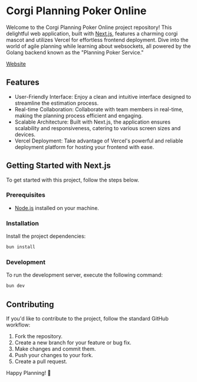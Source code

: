 # Corgi Planning Poker Online

Welcome to the Corgi Planning Poker Online project repository! This delightful web application, built with [Next.js](https://nextjs.org/), features a charming corgi mascot and utilizes Vercel for effortless frontend deployment. Dive into the world of agile planning while learning about websockets, all powered by the Golang backend known as the "Planning Poker Service."

[Website](https://www.corgiplanningpoker.com)

## Features

- User-Friendly Interface: Enjoy a clean and intuitive interface designed to streamline the estimation process.
- Real-time Collaboration: Collaborate with team members in real-time, making the planning process efficient and engaging.
- Scalable Architecture: Built with Next.js, the application ensures scalability and responsiveness, catering to various screen sizes and devices.
- Vercel Deployment: Take advantage of Vercel's powerful and reliable deployment platform for hosting your frontend with ease.

## Getting Started with Next.js

To get started with this project, follow the steps below.

### Prerequisites

- [Node.js](https://nodejs.org/en/) installed on your machine.

### Installation

Install the project dependencies:

```bash
bun install
```

### Development

To run the development server, execute the following command:

```bash
bun dev
```

## Contributing

If you'd like to contribute to the project, follow the standard GitHub workflow:

1. Fork the repository.
2. Create a new branch for your feature or bug fix.
3. Make changes and commit them.
4. Push your changes to your fork.
5. Create a pull request.

Happy Planning! 🚀
